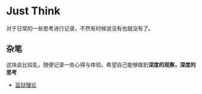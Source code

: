 # Just Think

对于日常的一些思考进行记录，不然有时候说没有也就没有了。

## 杂笔
这块会比较乱，随便记录一些心得与体验。希望自己能够做到**深度的观察，深度的思考**

* [监狱理论](./杂笔/监狱理论.md)